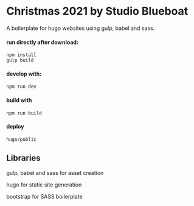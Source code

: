 # Christmas 2021 by Studio Blueboat

A boilerplate for hugo websites using gulp, babel and sass.

#### run directly after download:
```
npm install
gulp build
```

#### develop with:
```
npm run dev
```

#### build with
```
npm run build
```

#### deploy
```
hugo/public
```


## Libraries
gulp, babel and sass for asset creation

hugo for static site generation

bootstrap for SASS boilerplate
